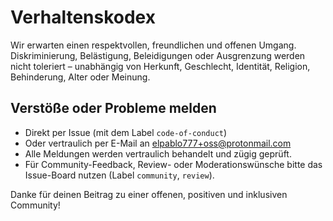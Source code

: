 # Verhaltenskodex

Wir erwarten einen respektvollen, freundlichen und offenen Umgang. Diskriminierung, Belästigung, Beleidigungen oder Ausgrenzung werden nicht toleriert – unabhängig von Herkunft, Geschlecht, Identität, Religion, Behinderung, Alter oder Meinung.


## Verstöße oder Probleme melden
- Direkt per Issue (mit dem Label `code-of-conduct`)
- Oder vertraulich per E-Mail an elpablo777+oss@protonmail.com
- Alle Meldungen werden vertraulich behandelt und zügig geprüft.
- Für Community-Feedback, Review- oder Moderationswünsche bitte das Issue-Board nutzen (Label `community`, `review`).

Danke für deinen Beitrag zu einer offenen, positiven und inklusiven Community!